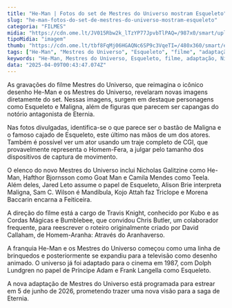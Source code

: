 ```yaml
---
title: "He-Man | Fotos do set de Mestres do Universo mostram Esqueleto"
slug: "he-man-fotos-do-set-de-mestres-do-universo-mostram-esqueleto"
categoria: "FILMES"
midia: "https://cdn.ome.lt/JV015Rbw2k_lTzYP77JpvbTlPAQ=/987x0/smart/uploads/conteudo/fotos/Design_sem_nome_-_2025-04-08T203708.198.png"
tipoMidia: "imagem"
thumb: "https://cdn.ome.lt/tbf8FqMj06HGAQNc6SP9c3VqeTI=/480x360/smart/extras/conteudos/Design_sem_nome_-_2025-04-08T203708.198.png"
tags: ["He-Man", "Mestres do Universo", "Esqueleto", "filme", "adaptação", "Nicholas Galitzine", "Jared Leto", "Travis Knight"]
keywords: "He-Man, Mestres do Universo, Esqueleto, filme, adaptação, Nicholas Galitzine, Jared Leto, Travis Knight"
data: "2025-04-09T00:43:47.074Z"
---
```


As gravações do filme Mestres do Universo, que reimagina o icônico desenho He-Man e os Mestres do Universo, revelaram novas imagens diretamente do set. Nessas imagens, surgem em destaque personagens como Esqueleto e Maligna, além de figuras que parecem ser capangas do notório antagonista de Eternia. 

Nas fotos divulgadas, identifica-se o que parece ser o bastão de Maligna e o famoso cajado de Esqueleto, este último nas mãos de um dos atores. Também é possível ver um ator usando um traje completo de CGI, que provavelmente representa o Homem-Fera, a julgar pelo tamanho dos dispositivos de captura de movimento. 

O elenco do novo Mestres do Universo inclui Nicholas Galitzine como He-Man, Hafthor Bjornsson como Goat Man e Camila Mendes como Teela. Além deles, Jared Leto assume o papel de Esqueleto, Alison Brie interpreta Maligna, Sam C. Wilson é Mandíbula, Kojo Attah faz Triclope e Morena Baccarin encarna a Feiticeira. 

A direção do filme está a cargo de Travis Knight, conhecido por Kubo e as Cordas Mágicas e Bumblebee, que convidou Chris Butler, um colaborador frequente, para reescrever o roteiro originalmente criado por David Callaham, de Homem-Aranha: Através do Aranhaverso. 

A franquia He-Man e os Mestres do Universo começou como uma linha de brinquedos e posteriormente se expandiu para a televisão como desenho animado. O universo já foi adaptado para o cinema em 1987, com Dolph Lundgren no papel de Príncipe Adam e Frank Langella como Esqueleto. 

A nova adaptação de Mestres do Universo está programada para estrear em 5 de junho de 2026, prometendo trazer uma nova visão para a saga de Eternia.